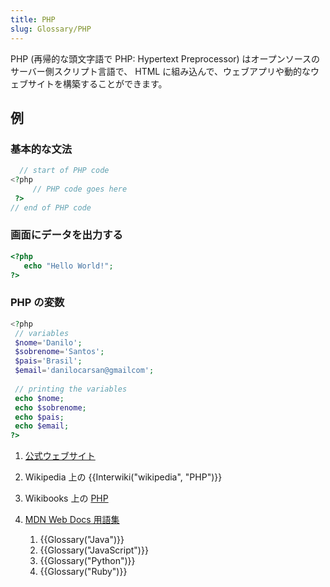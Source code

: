 ```yaml
---
title: PHP
slug: Glossary/PHP
---
```

PHP (再帰的な頭文字語で PHP: Hypertext Preprocessor) はオープンソースのサーバー側スクリプト言語で、 HTML に組み込んで、ウェブアプリや動的なウェブサイトを構築することができます。

## 例

### 基本的な文法

```php
  // start of PHP code
<?php
     // PHP code goes here
 ?>
// end of PHP code
```

### 画面にデータを出力する

```php
<?php
   echo "Hello World!";
?>
```

### PHP の変数

```php
​​​​​​​​​​​​​​<?php
 // variables
 $nome='Danilo';
 $sobrenome='Santos';
 $pais='Brasil';
 $email='danilocarsan@gmailcom';
​​​​​​​
 // printing the variables
 echo $nome;
 echo $sobrenome;
 echo $pais;
 echo $email;
?>
```

1.  [公式ウェブサイト](http://php.net/)
2.  Wikipedia 上の {{Interwiki("wikipedia", "PHP")}}
3.  Wikibooks 上の [PHP](https://ja.wikibooks.org/wiki/PHP)
4.  [MDN Web Docs 用語集](/ja/docs/Glossary)

    1.  {{Glossary("Java")}}
    2.  {{Glossary("JavaScript")}}
    3.  {{Glossary("Python")}}
    4.  {{Glossary("Ruby")}}
